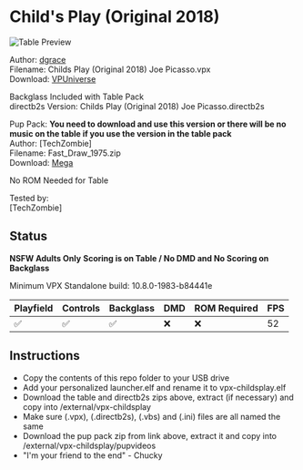 # Child's Play (Original 2018)

![Table Preview](https://vpuniverse.com/screenshots/monthly_2023_04/341735213_6550948954917778_7300535280181960346_n.png.4f7344b858d6ff74772ea82b206cbe89.png)

Author: [dgrace](https://vpuniverse.com/profile/24616-dgrace/)  
Filename: Childs Play (Original 2018) Joe Picasso.vpx  
Download: [VPUniverse](https://vpuniverse.com/files/file/14246-childs-play-table-v10-puppack-10/)

Backglass Included with Table Pack  
directb2s Version: Childs Play (Original 2018) Joe Picasso.directb2s

Pup Pack: **You need to download and use this version or there will be no music on the table if you use the version in the table pack**  
Author: [TechZombie]  
Filename: Fast_Draw_1975.zip  
Download: [Mega](https://mega.nz/file/rKA1XYQD#QnbDK0z6u2yxh-Z69v3G32SksmdQM8VpZP6ZtVMSI2Y)

No ROM Needed for Table
  
Tested by:  
[TechZombie]

## Status 

**NSFW Adults Only**   **Scoring is on Table / No DMD and No Scoring on Backglass**

Minimum VPX Standalone build: 10.8.0-1983-b84441e

| Playfield | Controls | Backglass | DMD | ROM Required | FPS | 
|-----------|----------|-----------|-----|--------------|-----|
| :white_check_mark: | :white_check_mark: | :white_check_mark: | :x: | :x: | 52 |

## Instructions

- Copy the contents of this repo folder to your USB drive
- Add your personalized launcher.elf and rename it to vpx-childsplay.elf
- Download the table and directb2s zips above, extract (if necessary) and copy into /external/vpx-childsplay
- Make sure (.vpx), (.directb2s), (.vbs) and (.ini) files are all named the same
- Download the pup pack zip from link above, extract it and copy into /external/vpx-childsplay/pupvideos
- "I'm your friend to the end" - Chucky
